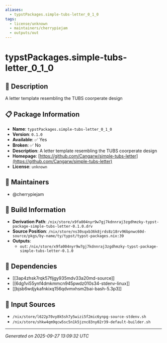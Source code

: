 ```yaml
---
aliases:
  - typstPackages.simple-tubs-letter_0_1_0
tags:
  - license/unknown
  - maintainers/cherrypiejam
  - outputs/out
---
```


# typstPackages.simple-tubs-letter_0_1_0

## 📝 Description

A letter template resembling the TUBS coorperate design

## 📋 Package Information

- **Name**: `typstPackages.simple-tubs-letter_0_1_0`
- **Version**: `0.1.0`
- **Available**: ✅ Yes
- **Broken**: ✅ No
- **Description**: A letter template resembling the TUBS coorperate design
- **Homepage**: [https://github.com/Cangarw/simple-tubs-letter](https://github.com/Cangarw/simple-tubs-letter)
- **License**: `unknown`
## 👥 Maintainers

- @cherrypiejam


## 🔧 Build Information

- **Derivation Path**: `/nix/store/x9fa004nyr9w7gj7kdnnraj3zgdhmzky-typst-package-simple-tubs-letter-0.1.0.drv`
- **Source Position**: `/nix/store/ns30sqxb36k8jrds8z18rv96bpnwc60d-source/pkgs/by-name/ty/typst/typst-packages.nix:39`
- **Outputs**:
  - `out`:  `/nix/store/x9fa004nyr9w7gj7kdnnraj3zgdhmzky-typst-package-simple-tubs-letter-0.1.0`

## 🔗 Dependencies

- [[3ap4zhsk7rqk57fljgy935mdv33a20md-source]]
- [[6dg1vi55ynf4dmkmmcn945pwdz010s34-stdenv-linux]]
- [[bjsb6wdjykafnkixq156qdvmxhsm2bai-bash-5.3p3]]

## 📁 Input Sources

- `/nix/store/l622p70vy8k5sh7y5wizi5f2mic6ynpg-source-stdenv.sh`
- `/nix/store/shkw4qm9qcw5sc5n1k5jznc83ny02r39-default-builder.sh`

---
*Generated on 2025-09-27 13:09:32 UTC*
